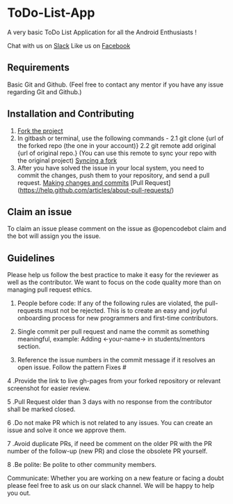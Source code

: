 # ToDo-List-App
A very basic ToDo List Application for all the Android Enthusiasts !

Chat with us on [Slack](https://opencodeiiita.slack.com/)
Like us on [Facebook](https://www.facebook.com/opencodeiiita/)

## Requirements
Basic Git and Github. (Feel free to contact any mentor if you have any issue regarding Git and Github.)

## Installation and Contributing

1. [Fork the project](https://help.github.com/articles/fork-a-repo/#step-2-create-a-local-clone-of-your-fork)
2. In gitbash or terminal, use the following commands - 
   2.1 git clone {url of the forked repo (the one in your account)}
   2.2 git remote add original {url of original repo.}
       (You can use this remote to sync your repo with the original project) [Syncing a fork](https://help.github.com/articles/syncing-a-fork/)
3. After you have solved the issue in your local system, you need to commit the changes, push them to your repository,
   and send a pull request.
   [Making changes and commits](https://dont-be-afraid-to-commit.readthedocs.io/en/latest/git/commandlinegit.html#commit-your-changes)
   [Pull Request] (https://help.github.com/articles/about-pull-requests/)

## Claim an issue
To claim an issue please comment on the issue as @opencodebot claim and the bot will assign you the issue.

## Guidelines

Please help us follow the best practice to make it easy for the reviewer as well as the contributor. We want to focus on the code quality more than on managing pull request ethics.

1. People before code: If any of the following rules are violated, the pull-requests must not be rejected. This is to create an easy and joyful onboarding process for new programmers and first-time contributors.

2. Single commit per pull request and name the commit as something meaningful, example: Adding <-your-name-> in students/mentors section.

3. Reference the issue numbers in the commit message if it resolves an open issue. Follow the pattern Fixes #

4 .Provide the link to live gh-pages from your forked repository or relevant screenshot for easier review.

5 .Pull Request older than 3 days with no response from the contributor shall be marked closed.

6 .Do not make PR which is not related to any issues. You can create an issue and solve it once we approve them.

7 .Avoid duplicate PRs, if need be comment on the older PR with the PR number of the follow-up (new PR) and close the obsolete PR yourself.

8 .Be polite: Be polite to other community members.

Communicate: Whether you are working on a new feature or facing a doubt please feel free to ask us on our slack channel. We will be happy to help you out.
